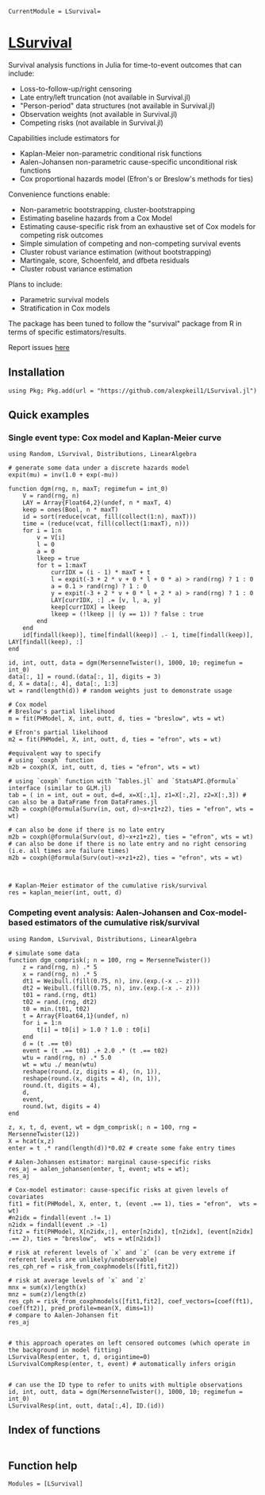 ```@meta
CurrentModule = LSurvival=
```

# [LSurvival](https://github.com/alexpkeil1/LSurvival.jl)

Survival analysis functions in Julia for time-to-event outcomes that can include:
- Loss-to-follow-up/right censoring
- Late entry/left truncation (not available in Survival.jl)
- "Person-period" data structures (not available in Survival.jl)
- Observation weights (not available in Survival.jl)
- Competing risks (not available in Survival.jl)

Capabilities include estimators for
- Kaplan-Meier non-parametric conditional risk functions
- Aalen-Johansen non-parametric cause-specific unconditional risk functions
- Cox proportional hazards model (Efron's or Breslow's methods for ties)

Convenience functions enable:
- Non-parametric bootstrapping, cluster-bootstrapping
- Estimating baseline hazards from a Cox Model
- Estimating cause-specific risk from an exhaustive set of Cox models for competing risk outcomes
- Simple simulation of competing and non-competing survival events
- Cluster robust variance estimation (without bootstrapping)
- Martingale, score, Schoenfeld, and dfbeta residuals
- Cluster robust variance estimation


Plans to include:
- Parametric survival models
- Stratification in Cox models

The package has been tuned to follow the "survival" package from R in terms of specific estimators/results.

Report issues [here](https://github.com/alexpkeil1/LSurvival.jl/issues)

## Installation 
```{julia}
using Pkg; Pkg.add(url = "https://github.com/alexpkeil1/LSurvival.jl")
```

## Quick examples

### Single event type: Cox model and Kaplan-Meier curve
```{julia}
using Random, LSurvival, Distributions, LinearAlgebra

# generate some data under a discrete hazards model
expit(mu) = inv(1.0 + exp(-mu))

function dgm(rng, n, maxT; regimefun = int_0)
    V = rand(rng, n)
    LAY = Array{Float64,2}(undef, n * maxT, 4)
    keep = ones(Bool, n * maxT)
    id = sort(reduce(vcat, fill(collect(1:n), maxT)))
    time = (reduce(vcat, fill(collect(1:maxT), n)))
    for i = 1:n
        v = V[i]
        l = 0
        a = 0
        lkeep = true
        for t = 1:maxT
            currIDX = (i - 1) * maxT + t
            l = expit(-3 + 2 * v + 0 * l + 0 * a) > rand(rng) ? 1 : 0
            a = 0.1 > rand(rng) ? 1 : 0
            y = expit(-3 + 2 * v + 0 * l + 2 * a) > rand(rng) ? 1 : 0
            LAY[currIDX, :] .= [v, l, a, y]
            keep[currIDX] = lkeep
            lkeep = (!lkeep || (y == 1)) ? false : true
        end
    end
    id[findall(keep)], time[findall(keep)] .- 1, time[findall(keep)], LAY[findall(keep), :]
end

id, int, outt, data = dgm(MersenneTwister(), 1000, 10; regimefun = int_0)
data[:, 1] = round.(data[:, 1], digits = 3)
d, X = data[:, 4], data[:, 1:3]
wt = rand(length(d)) # random weights just to demonstrate usage

# Cox model
# Breslow's partial likelihood
m = fit(PHModel, X, int, outt, d, ties = "breslow", wts = wt)

# Efron's partial likelihood
m2 = fit(PHModel, X, int, outt, d, ties = "efron", wts = wt)

#equivalent way to specify 
# using `coxph` function
m2b = coxph(X, int, outt, d, ties = "efron", wts = wt)

# using `coxph` function with `Tables.jl` and `StatsAPI.@formula` interface (similar to GLM.jl)
tab = ( in = int, out = out, d=d, x=X[:,1], z1=X[:,2], z2=X[:,3]) # can also be a DataFrame from DataFrames.jl
m2b = coxph(@formula(Surv(in, out, d)~x+z1+z2), ties = "efron", wts = wt)

# can also be done if there is no late entry
m2b = coxph(@formula(Surv(out, d)~x+z1+z2), ties = "efron", wts = wt)
# can also be done if there is no late entry and no right censoring (i.e. all times are failure times)
m2b = coxph(@formula(Surv(out)~x+z1+z2), ties = "efron", wts = wt)



# Kaplan-Meier estimator of the cumulative risk/survival
res = kaplan_meier(int, outt, d)
```


### Competing event analysis: Aalen-Johansen and Cox-model-based estimators of the cumulative risk/survival
```{julia}
using Random, LSurvival, Distributions, LinearAlgebra

# simulate some data
function dgm_comprisk(; n = 100, rng = MersenneTwister())
    z = rand(rng, n) .* 5
    x = rand(rng, n) .* 5
    dt1 = Weibull.(fill(0.75, n), inv.(exp.(-x .- z)))
    dt2 = Weibull.(fill(0.75, n), inv.(exp.(-x .- z)))
    t01 = rand.(rng, dt1)
    t02 = rand.(rng, dt2)
    t0 = min.(t01, t02)
    t = Array{Float64,1}(undef, n)
    for i = 1:n
        t[i] = t0[i] > 1.0 ? 1.0 : t0[i]
    end
    d = (t .== t0)
    event = (t .== t01) .+ 2.0 .* (t .== t02)
    wtu = rand(rng, n) .* 5.0
    wt = wtu ./ mean(wtu)
    reshape(round.(z, digits = 4), (n, 1)),
    reshape(round.(x, digits = 4), (n, 1)),
    round.(t, digits = 4),
    d,
    event,
    round.(wt, digits = 4)
end

z, x, t, d, event, wt = dgm_comprisk(; n = 100, rng = MersenneTwister(12))
X = hcat(x,z)
enter = t .* rand(length(d))*0.02 # create some fake entry times

# Aalen-Johansen estimator: marginal cause-specific risks
res_aj = aalen_johansen(enter, t, event; wts = wt);
res_aj

# Cox-model estimator: cause-specific risks at given levels of covariates
fit1 = fit(PHModel, X, enter, t, (event .== 1), ties = "efron",  wts = wt)
#n2idx = findall(event .!= 1)
n2idx = findall(event .> -1)
fit2 = fit(PHModel, X[n2idx,:], enter[n2idx], t[n2idx], (event[n2idx] .== 2), ties = "breslow",  wts = wt[n2idx])

# risk at referent levels of `x` and `z` (can be very extreme if referent levels are unlikely/unobservable)
res_cph_ref = risk_from_coxphmodels([fit1,fit2])

# risk at average levels of `x` and `z`
mnx = sum(x)/length(x)
mnz = sum(z)/length(z)
res_cph = risk_from_coxphmodels([fit1,fit2], coef_vectors=[coef(ft1), coef(ft2)], pred_profile=mean(X, dims=1))
# compare to Aalen-Johansen fit
res_aj


# this approach operates on left censored outcomes (which operate in the background in model fitting)
LSurvivalResp(enter, t, d, origintime=0)
LSurvivalCompResp(enter, t, event) # automatically infers origin


# can use the ID type to refer to units with multiple observations
id, int, outt, data = dgm(MersenneTwister(), 1000, 10; regimefun = int_0)
LSurvivalResp(int, outt, data[:,4], ID.(id))
```

## Index of functions

```@index
```

## Function help 

```@autodocs
Modules = [LSurvival]
```
